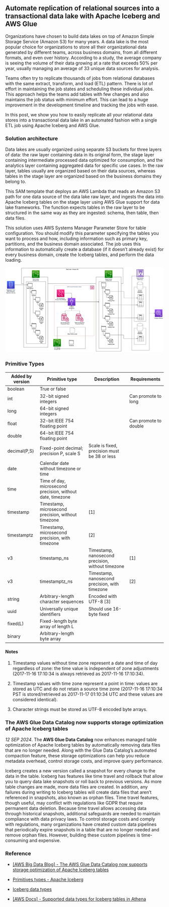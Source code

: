 ## Automate replication of relational sources into a transactional data lake with Apache Iceberg and AWS Glue

Organizations have chosen to build data lakes on top of Amazon Simple Storage Service (Amazon S3) for many years. A data lake is the most popular choice for organizations to store all their organizational data generated by different teams, across business domains, from all different formats, and even over history. According to a study, the average company is seeing the volume of their data growing at a rate that exceeds 50% per year, usually managing an average of 33 unique data sources for analysis.

Teams often try to replicate thousands of jobs from relational databases with the same extract, transform, and load (ETL) pattern. There is lot of effort in maintaining the job states and scheduling these individual jobs. This approach helps the teams add tables with few changes and also maintains the job status with minimum effort. This can lead to a huge improvement in the development timeline and tracking the jobs with ease.

In this post, we show you how to easily replicate all your relational data stores into a transactional data lake in an automated fashion with a single ETL job using Apache Iceberg and AWS Glue.

### Solution architecture
Data lakes are usually organized using separate S3 buckets for three layers of data: the raw layer containing data in its original form, the stage layer containing intermediate processed data optimized for consumption, and the analytics layer containing aggregated data for specific use cases. In the raw layer, tables usually are organized based on their data sources, whereas tables in the stage layer are organized based on the business domains they belong to.

This SAM template that deploys an AWS Lambda that reads an Amazon S3 path for one data source of the data lake raw layer, and ingests the data into Apache Iceberg tables on the stage layer using AWS Glue support for data lake frameworks. The function expects tables in the raw layer to be structured in the same way as they are ingested: schema, then table, then data files.

This solution uses AWS Systems Manager Parameter Store for table configuration. You should modify this parameter specifying the tables you want to process and how, including information such as primary key, partitions, and the business domain associated. The job uses this information to automatically create a database (if it doesn’t already exist) for every business domain, create the Iceberg tables, and perform the data loading.

![image](diagram-architecture.jpg)

### Primitive Types

| Added by version | Primitive type                | Description                                             | Requirements                          |
|------------------|-------------------------------|---------------------------------------------------------|---------------------------------------|
| boolean          | True or false                 |                                                         |                                       |
| int              | 32-bit signed integers        |                                                         | Can promote to long                   |
| long             | 64-bit signed integers        |                                                         |                                       |
| float            | 32-bit IEEE 754 floating point|                                                         | Can promote to double                 |
| double           | 64-bit IEEE 754 floating point|                                                         |                                       |
| decimal(P,S)     | Fixed-point decimal; precision P, scale S | Scale is fixed, precision must be 38 or less           |                                       |
| date             | Calendar date without timezone or time |                                                |                                       |
| time             | Time of day, microsecond precision, without date, timezone |                        |                                       |
| timestamp        | Timestamp, microsecond precision, without timezone | [1]                          |                                       |
| timestamptz      | Timestamp, microsecond precision, with timezone | [2]                          |                                       |
| v3               | timestamp_ns                  | Timestamp, nanosecond precision, without timezone       | [1]                                   |
| v3               | timestamptz_ns                | Timestamp, nanosecond precision, with timezone          | [2]                                   |
| string           | Arbitrary-length character sequences | Encoded with UTF-8 [3]                                |                                       |
| uuid             | Universally unique identifiers | Should use 16-byte fixed                                |                                       |
| fixed(L)         | Fixed-length byte array of length L |                                                |                                       |
| binary           | Arbitrary-length byte array   |                                                         |                                       |

#### Notes

1. Timestamp values without time zone represent a date and time of day regardless of zone: the time value is independent of zone adjustments (2017-11-16 17:10:34 is always retrieved as 2017-11-16 17:10:34).

2. Timestamp values with time zone represent a point in time: values are stored as UTC and do not retain a source time zone (2017-11-16 17:10:34 PST is stored/retrieved as 2017-11-17 01:10:34 UTC and these values are considered identical).

3. Character strings must be stored as UTF-8 encoded byte arrays.

### The AWS Glue Data Catalog now supports storage optimization of Apache Iceberg tables

*12 SEP 2024*. The **AWS Glue Data Catalog** now enhances managed table optimization of Apache Iceberg tables by automatically removing data files that are no longer needed. Along with the Glue Data Catalog’s automated compaction feature, these storage optimizations can help you reduce metadata overhead, control storage costs, and improve query performance.

Iceberg creates a new version called a snapshot for every change to the data in the table. Iceberg has features like time travel and rollback that allow you to query data lake snapshots or roll back to previous versions. As more table changes are made, more data files are created. In addition, any failures during writing to Iceberg tables will create data files that aren’t referenced in snapshots, also known as orphan files. Time travel features, though useful, may conflict with regulations like GDPR that require permanent data deletion. Because time travel allows accessing data through historical snapshots, additional safeguards are needed to maintain compliance with data privacy laws. To control storage costs and comply with regulations, many organizations have created custom data pipelines that periodically expire snapshots in a table that are no longer needed and remove orphan files. However, building these custom pipelines is time-consuming and expensive.

### Reference

* [[AWS Big Data Blog] - The AWS Glue Data Catalog now supports storage optimization of Apache Iceberg tables](https://aws.amazon.com/blogs/big-data/the-aws-glue-data-catalog-now-supports-storage-optimization-of-apache-iceberg-tables/)

* [Primitives types - Apache Iceberg](https://iceberg.apache.org/spec/#primitive-types)

* [Iceberg data types](https://docs.cloudera.com/cdw-runtime/cloud/iceberg-how-to/topics/iceberg-data-types.html)

* [[AWS Docs] - Supported data types for Iceberg tables in Athena](https://docs.aws.amazon.com/athena/latest/ug/querying-iceberg-supported-data-types.html)